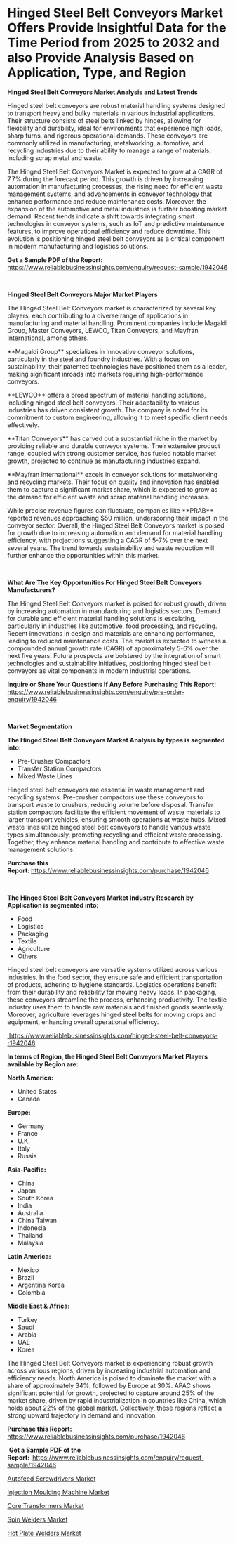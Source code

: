 <p><h1>Hinged Steel Belt Conveyors Market Offers Provide Insightful Data for the Time Period from 2025 to 2032 and also Provide Analysis Based on Application, Type, and Region</h1></p><p><strong>Hinged Steel Belt Conveyors Market Analysis and Latest Trends</strong></p>
<p><p>Hinged steel belt conveyors are robust material handling systems designed to transport heavy and bulky materials in various industrial applications. Their structure consists of steel belts linked by hinges, allowing for flexibility and durability, ideal for environments that experience high loads, sharp turns, and rigorous operational demands. These conveyors are commonly utilized in manufacturing, metalworking, automotive, and recycling industries due to their ability to manage a range of materials, including scrap metal and waste.</p><p>The Hinged Steel Belt Conveyors Market is expected to grow at a CAGR of 7.7% during the forecast period. This growth is driven by increasing automation in manufacturing processes, the rising need for efficient waste management systems, and advancements in conveyor technology that enhance performance and reduce maintenance costs. Moreover, the expansion of the automotive and metal industries is further boosting market demand. Recent trends indicate a shift towards integrating smart technologies in conveyor systems, such as IoT and predictive maintenance features, to improve operational efficiency and reduce downtime. This evolution is positioning hinged steel belt conveyors as a critical component in modern manufacturing and logistics solutions.</p></p>
<p><strong>Get a Sample PDF of the Report:&nbsp;</strong> <a href="https://www.reliablebusinessinsights.com/enquiry/request-sample/1942046?utm_campaign=1847&utm_medium=2&utm_source=Github&utm_content=ia&utm_term=10042025&utm_id=hinged-steel-belt-conveyors">https://www.reliablebusinessinsights.com/enquiry/request-sample/1942046</a></p>
<p>&nbsp;</p>
<p><strong>Hinged Steel Belt Conveyors Major Market Players</strong></p>
<p><p>The Hinged Steel Belt Conveyors market is characterized by several key players, each contributing to a diverse range of applications in manufacturing and material handling. Prominent companies include Magaldi Group, Master Conveyors, LEWCO, Titan Conveyors, and Mayfran International, among others.</p><p>**Magaldi Group** specializes in innovative conveyor solutions, particularly in the steel and foundry industries. With a focus on sustainability, their patented technologies have positioned them as a leader, making significant inroads into markets requiring high-performance conveyors.</p><p>**LEWCO** offers a broad spectrum of material handling solutions, including hinged steel belt conveyors. Their adaptability to various industries has driven consistent growth. The company is noted for its commitment to custom engineering, allowing it to meet specific client needs effectively.</p><p>**Titan Conveyors** has carved out a substantial niche in the market by providing reliable and durable conveyor systems. Their extensive product range, coupled with strong customer service, has fueled notable market growth, projected to continue as manufacturing industries expand.</p><p>**Mayfran International** excels in conveyor solutions for metalworking and recycling markets. Their focus on quality and innovation has enabled them to capture a significant market share, which is expected to grow as the demand for efficient waste and scrap material handling increases.</p><p>While precise revenue figures can fluctuate, companies like **PRAB** reported revenues approaching $50 million, underscoring their impact in the conveyor sector. Overall, the Hinged Steel Belt Conveyors market is poised for growth due to increasing automation and demand for material handling efficiency, with projections suggesting a CAGR of 5-7% over the next several years. The trend towards sustainability and waste reduction will further enhance the opportunities within this market.</p></p>
<p>&nbsp;</p>
<p><strong>What Are The Key Opportunities For Hinged Steel Belt Conveyors Manufacturers?</strong></p>
<p><p>The Hinged Steel Belt Conveyors market is poised for robust growth, driven by increasing automation in manufacturing and logistics sectors. Demand for durable and efficient material handling solutions is escalating, particularly in industries like automotive, food processing, and recycling. Recent innovations in design and materials are enhancing performance, leading to reduced maintenance costs. The market is expected to witness a compounded annual growth rate (CAGR) of approximately 5-6% over the next five years. Future prospects are bolstered by the integration of smart technologies and sustainability initiatives, positioning hinged steel belt conveyors as vital components in modern industrial operations.</p></p>
<p><strong>Inquire or Share Your Questions If Any Before Purchasing This Report:</strong> <a href="https://www.reliablebusinessinsights.com/enquiry/pre-order-enquiry/1942046?utm_campaign=1847&utm_medium=2&utm_source=Github&utm_content=ia&utm_term=10042025&utm_id=hinged-steel-belt-conveyors">https://www.reliablebusinessinsights.com/enquiry/pre-order-enquiry/1942046</a></p>
<p>&nbsp;</p>
<p><strong>Market Segmentation</strong></p>
<p><strong>The Hinged Steel Belt Conveyors Market Analysis by types is segmented into:</strong></p>
<p><ul><li>Pre-Crusher Compactors</li><li>Transfer Station Compactors</li><li>Mixed Waste Lines</li></ul></p>
<p><p>Hinged steel belt conveyors are essential in waste management and recycling systems. Pre-crusher compactors use these conveyors to transport waste to crushers, reducing volume before disposal. Transfer station compactors facilitate the efficient movement of waste materials to larger transport vehicles, ensuring smooth operations at waste hubs. Mixed waste lines utilize hinged steel belt conveyors to handle various waste types simultaneously, promoting recycling and efficient waste processing. Together, they enhance material handling and contribute to effective waste management solutions.</p></p>
<p><strong>Purchase this Report:&nbsp;</strong><a href="https://www.reliablebusinessinsights.com/purchase/1942046?utm_campaign=1847&utm_medium=2&utm_source=Github&utm_content=ia&utm_term=10042025&utm_id=hinged-steel-belt-conveyors">https://www.reliablebusinessinsights.com/purchase/1942046</a></p>
<p>&nbsp;</p>
<p><strong>The Hinged Steel Belt Conveyors Market Industry Research by Application is segmented into:</strong></p>
<p><ul><li>Food</li><li>Logistics</li><li>Packaging</li><li>Textile</li><li>Agriculture</li><li>Others</li></ul></p>
<p><p>Hinged steel belt conveyors are versatile systems utilized across various industries. In the food sector, they ensure safe and efficient transportation of products, adhering to hygiene standards. Logistics operations benefit from their durability and reliability for moving heavy loads. In packaging, these conveyors streamline the process, enhancing productivity. The textile industry uses them to handle raw materials and finished goods seamlessly. Moreover, agriculture leverages hinged steel belts for moving crops and equipment, enhancing overall operational efficiency.</p></p>
<p><a href="https://www.reliablebusinessinsights.com/hinged-steel-belt-conveyors-r1942046?utm_campaign=1847&utm_medium=2&utm_source=Github&utm_content=ia&utm_term=10042025&utm_id=hinged-steel-belt-conveyors">&nbsp;https://www.reliablebusinessinsights.com/hinged-steel-belt-conveyors-r1942046</a></p>
<p><strong>In terms of Region, the Hinged Steel Belt Conveyors Market Players available by Region are:</strong></p>
<p>
    <p> <strong> North America: </strong>
        <ul>
            <li>United States</li>
            <li>Canada</li>
        </ul>
        </p> 
    <p> <strong> Europe: </strong>
        <ul>
            <li>Germany</li>
            <li>France</li>
            <li>U.K.</li>
            <li>Italy</li>
            <li>Russia</li>
        </ul>
        </p> 
    <p> <strong> Asia-Pacific: </strong>
        <ul>
            <li>China</li>
            <li>Japan</li>
            <li>South Korea</li>
            <li>India</li>
            <li>Australia</li>
            <li>China Taiwan</li>
            <li>Indonesia</li>
            <li>Thailand</li>
            <li>Malaysia</li>
        </ul>
        </p> 
    <p> <strong> Latin America: </strong>
        <ul>
            <li>Mexico</li>
            <li>Brazil</li>
            <li>Argentina Korea</li>
            <li>Colombia</li>
        </ul>
        </p> 
    <p> <strong> Middle East & Africa: </strong>
        <ul>
            <li>Turkey</li>
            <li>Saudi</li>
            <li>Arabia</li>
            <li>UAE</li>
            <li>Korea</li>
        </ul>
    </p>
    </p>
<p><p>The Hinged Steel Belt Conveyors market is experiencing robust growth across various regions, driven by increasing industrial automation and efficiency needs. North America is poised to dominate the market with a share of approximately 34%, followed by Europe at 30%. APAC shows significant potential for growth, projected to capture around 25% of the market share, driven by rapid industrialization in countries like China, which holds about 22% of the global market. Collectively, these regions reflect a strong upward trajectory in demand and innovation.</p></p>
<p><strong>Purchase this Report: </strong><a href="https://www.reliablebusinessinsights.com/purchase/1942046?utm_campaign=1847&utm_medium=2&utm_source=Github&utm_content=ia&utm_term=10042025&utm_id=hinged-steel-belt-conveyors">https://www.reliablebusinessinsights.com/purchase/1942046</a></p>
<p>&nbsp;<strong>Get a Sample PDF of the Report:&nbsp;&nbsp;</strong><a href="https://www.reliablebusinessinsights.com/enquiry/request-sample/1942046?utm_campaign=1847&utm_medium=2&utm_source=Github&utm_content=ia&utm_term=10042025&utm_id=hinged-steel-belt-conveyors">https://www.reliablebusinessinsights.com/enquiry/request-sample/1942046</a></p>
<p><strong></strong></p>
<p><p><a href="https://github.com/boudykodumi/Market-Research-Report-List-1/blob/main/autofeed-screwdrivers-market.md?utm_campaign=1847&utm_medium=2&utm_source=Github&utm_content=ia&utm_term=10042025&utm_id=hinged-steel-belt-conveyors">Autofeed Screwdrivers Market</a></p><p><a href="https://github.com/shamyzinniwl/Market-Research-Report-List-1/blob/main/injection-moulding-machine-market.md?utm_campaign=1847&utm_medium=2&utm_source=Github&utm_content=ia&utm_term=10042025&utm_id=hinged-steel-belt-conveyors">Injection Moulding Machine Market</a></p><p><a href="https://github.com/vsiljgestel/Market-Research-Report-List-1/blob/main/core-transformers-market.md?utm_campaign=1847&utm_medium=2&utm_source=Github&utm_content=ia&utm_term=10042025&utm_id=hinged-steel-belt-conveyors">Core Transformers Market</a></p><p><a href="https://github.com/belhejmawoue/Market-Research-Report-List-1/blob/main/spin-welders-market.md?utm_campaign=1847&utm_medium=2&utm_source=Github&utm_content=ia&utm_term=10042025&utm_id=hinged-steel-belt-conveyors">Spin Welders Market</a></p><p><a href="https://github.com/kalsirollija/Market-Research-Report-List-1/blob/main/hot-plate-welders-market.md?utm_campaign=1847&utm_medium=2&utm_source=Github&utm_content=ia&utm_term=10042025&utm_id=hinged-steel-belt-conveyors">Hot Plate Welders Market</a></p></p>